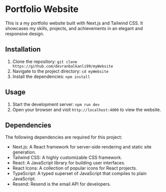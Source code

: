 # Portfolio Website

This is a my portfolio website built with Next.js and Tailwind CSS. It showcases my skills, projects, and achievements in an elegant and responsive design.

## Installation

1. Clone the repository: `git clone https://github.com/devranbalkanli99/myWebsite`
2. Navigate to the project directory: `cd myWebsite`
3. Install the dependencies: `npm install`

## Usage

1. Start the development server: `npm run dev`
2. Open your browser and visit `http://localhost:4000` to view the website.

## Dependencies

The following dependencies are required for this project:

- Next.js: A React framework for server-side rendering and static site generation.
- Tailwind CSS: A highly customizable CSS framework.
- React: A JavaScript library for building user interfaces.
- React Icons: A collection of popular icons for React projects.
- TypeScript: A typed superset of JavaScript that compiles to plain JavaScript.
- Resend: Resend is the email API for developers.
